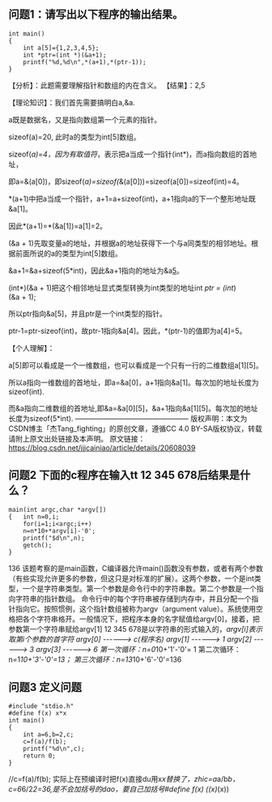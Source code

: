 ## 问题1：请写出以下程序的输出结果。

    int main()
    {
        int a[5]={1,2,3,4,5};
        int *ptr=(int *)(&a+1);
        printf("%d,%d\n",*(a+1),*(ptr-1));
    }
【分析】：此题需要理解指针和数组的内在含义。
【结果】：2,5

【理论知识】：我们首先需要搞明白a,&a.

a既是数据名，又是指向数组第一个元素的指针。

sizeof(a)=20, 此时a的类型为int[5]数组。

sizeof(*a)=4，因为有取值符*，表示把a当成一个指针(int*)，而a指向数组的首地址，

即a=&(a[0])，即sizeof(*a)=sizeof(*&(a[0]))=sizeof(a[0])=sizeof(int)=4。

*(a+1)中把a当成一个指针，a+1=a+sizeof(int)，a+1指向a的下一个整形地址既&a[1]。

因此*(a+1)=*(&a[1])=a[1]=2。

(&a + 1)先取变量a的地址，并根据a的地址获得下一个与a同类型的相邻地址。根据前面所说的a的类型为int[5]数组。

&a+1=&a+sizeof(5*int)，因此&a+1指向的地址为&a[5](数组a[5]的下一个地址)。

(int*)(&a + 1)把这个相邻地址显式类型转换为int类型的地址int *ptr = (int*)(&a + 1); 

所以ptr指向&a[5]，并且ptr是一个int类型的指针。

ptr-1=ptr-sizeof(int)，故ptr-1指向&a[4]。因此，*(ptr-1)的值即为a[4]=5。

【个人理解】：

a[5]即可以看成是一个一维数组，也可以看成是一个只有一行的二维数组a[1][5]。

所以a指向一维数组的首地址，即a=&a[0]，a+1指向&a[1]。每次加的地址长度为sizeof(int).

而&a指向二维数组的首地址,即&a=&a[0][5]，&a+1指向&a[1][5]。每次加的地址长度为sizeof(5*int).
————————————————
版权声明：本文为CSDN博主「杰Tang_fighting」的原创文章，遵循CC 4.0 BY-SA版权协议，转载请附上原文出处链接及本声明。
原文链接：https://blog.csdn.net/jjjcainiao/article/details/20608039

## 问题2 下面的c程序在输入tt 12 345 678后结果是什么？
    main(int argc,char *argv[])
    {   int n=0,i;
        for(i=1;i<argc;i++)
        n=n*10+*argv[i]-'0';
        printf("$d\n",n);
        getch();
    } 

136
该题考察的是main函数，C编译器允许main()函数没有参数，或者有两个参数（有些实现允许更多的参数，但这只是对标准的扩展）。这两个参数，一个是int类型，一个是字符串类型。第一个参数是命令行中的字符串数。第二个参数是一个指向字符串的指针数组。
命令行中的每个字符串被存储到内存中，并且分配一个指针指向它。按照惯例，这个指针数组被称为argv（argument value）。系统使用空格把各个字符串格开。一般情况下，把程序本身的名字赋值给argv[0]，接着，把参数第一个字符串赋给argv[1]
12 345 678是以字符串的形式输入的，*argv[i]表示取第i个参数的首字符
argv[0]  ------>   c(程序名)
argv[1]  ------>   1
argv[2]  ------>   3
argv[3]  ------>   6
  第一次循环：n=0*10+'1'-'0'= 1
  第二次循环：n=1*10+'3'-'0'=13；
  第三次循环：n=13*10+'6'-'0'=136

## 问题3 定义问题
    #include "stdio.h"
    #define f(x) x*x
    int main()
    {
        int a=6,b=2,c;
        c=f(a)/f(b);
        printf("%d\n",c);
        return 0;
    }
//c=f(a)/f(b); 实际上在预编译时把f(x)直接du用x*x替换了，zhic=a*a/b*b，c=6*6/2*2=36,是不会加括号的dao，要自己加括号#define f(x) ((x)*(x))
